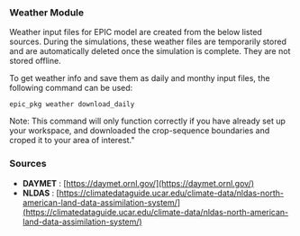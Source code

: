 ### Weather Module

Weather input files for EPIC model are created from the below listed sources. During the simulations, these weather files are temporarily stored and are automatically deleted once the simulation is complete. They are not stored offline.

To get weather info and save them as daily and monthy input files, the following command can be used:

```
epic_pkg weather download_daily
```

Note: This command will only function correctly if you have already set up your workspace, and downloaded the crop-sequence boundaries and croped it to your area of interest."

### Sources

- **DAYMET** : [https://daymet.ornl.gov/](https://daymet.ornl.gov/) 
- **NLDAS** : [https://climatedataguide.ucar.edu/climate-data/nldas-north-american-land-data-assimilation-system/](https://climatedataguide.ucar.edu/climate-data/nldas-north-american-land-data-assimilation-system/) 

